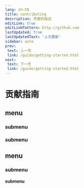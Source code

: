 ```yaml
---
lang: zh-CN
title: contributing
description: 页面的描述
editLink: true
editLinkPattern: http://github.com
lastUpdated: true
lastUpdatedText: '上次更新'
sidebar: auto
prev:
 text: 上一页
 link: /guide/getting-started.html
next:
 text: 下一页
 link: /guide/getting-started.html
---
```


# 贡献指南

## menu
### submenu
### submenu
## menu
### submenu
#### submenu